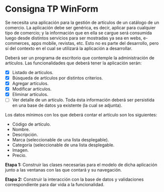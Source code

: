 # Consigna TP WinForm
Se necesita una aplicación para la gestión de artículos de un catálogo de un comercio. La aplicación debe ser genérica, es decir, aplicar para cualquier tipo de comercio; y la información que en ella se cargue será consumida luego desde distintos servicios para ser mostradas ya sea en webs, e-commerces, apps mobile, revistas, etc. Esto no es parte del desarrollo, pero sí del contexto en el cual se utilizará la aplicación a desarrollar.

Deberá ser un programa de escritorio que contemple la administración de artículos. Las funcionalidades que deberá tener la aplicación serán:

- [x] Listado de artículos.
- [x] Búsqueda de artículos por distintos criterios.
- [x] Agregar artículos.
- [x] Modificar artículos.
- [x] Eliminar artículos.
- [ ] Ver detalle de un artículo.
Toda ésta información deberá ser persistida en una base de datos ya existente (la cual se adjunta).

Los datos mínimos con los que deberá contar el artículo son los siguientes:

- Código de artículo.
- Nombre.
- Descripción.
- Marca (seleccionable de una lista desplegable).
- Categoría (seleccionable de una lista desplegable.
- Imagen.
- Precio.


**Etapa 1:** Construir las clases necesarias para el modelo de dicha aplicación junto a las ventanas con las que contará y su navegación.

**Etapa 2:** Construir la interacción con la base de datos y validaciones correspondiente para dar vida a la funcionalidad.


